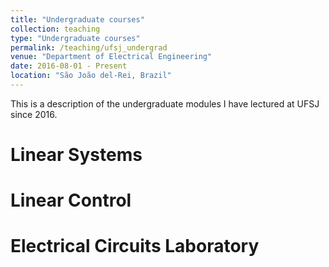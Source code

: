 ```yaml
---
title: "Undergraduate courses"
collection: teaching
type: "Undergraduate courses"
permalink: /teaching/ufsj_undergrad
venue: "Department of Electrical Engineering"
date: 2016-08-01 - Present
location: "São João del-Rei, Brazil"
---
```


This is a description of the undergraduate modules I have lectured at UFSJ since 2016.

Linear Systems
======

Linear Control
======

Electrical Circuits Laboratory
======
